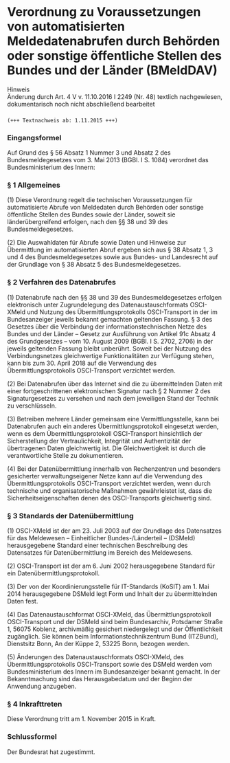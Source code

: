 Verordnung zu Voraussetzungen von automatisierten Meldedatenabrufen durch Behörden oder sonstige öffentliche Stellen des Bundes und der Länder (BMeldDAV)
=========================================================================================================================================================

Hinweis  
Änderung durch Art. 4 V v. 11.10.2016 I 2249 (Nr. 48) textlich nachgewiesen, dokumentarisch noch nicht abschließend bearbeitet

### 

```
(+++ Textnachweis ab: 1.11.2015 +++)
```

### Eingangsformel

Auf Grund des § 56 Absatz 1 Nummer 3 und Absatz 2 des Bundesmeldegesetzes vom 3. Mai 2013 (BGBl. I S. 1084) verordnet das Bundesministerium des Innern:

### § 1 Allgemeines

(1) Diese Verordnung regelt die technischen Voraussetzungen für automatisierte Abrufe von Meldedaten durch Behörden oder sonstige öffentliche Stellen des Bundes sowie der Länder, soweit sie länderübergreifend erfolgen, nach den §§ 38 und 39 des Bundesmeldegesetzes.

(2) Die Auswahldaten für Abrufe sowie Daten und Hinweise zur Übermittlung im automatisierten Abruf ergeben sich aus § 38 Absatz 1, 3 und 4 des Bundesmeldegesetzes sowie aus Bundes- und Landesrecht auf der Grundlage von § 38 Absatz 5 des Bundesmeldegesetzes.

### § 2 Verfahren des Datenabrufes

(1) Datenabrufe nach den §§ 38 und 39 des Bundesmeldegesetzes erfolgen elektronisch unter Zugrundelegung des Datenaustauschformats OSCI-XMeld und Nutzung des Übermittlungsprotokolls OSCI-Transport in der im Bundesanzeiger jeweils bekannt gemachten geltenden Fassung. § 3 des Gesetzes über die Verbindung der informationstechnischen Netze des Bundes und der Länder – Gesetz zur Ausführung von Artikel 91c Absatz 4 des Grundgesetzes – vom 10. August 2009 (BGBl. I S. 2702, 2706) in der jeweils geltenden Fassung bleibt unberührt. Soweit bei der Nutzung des Verbindungsnetzes gleichwertige Funktionalitäten zur Verfügung stehen, kann bis zum 30. April 2018 auf die Verwendung des Übermittlungsprotokolls OSCI-Transport verzichtet werden.

(2) Bei Datenabrufen über das Internet sind die zu übermittelnden Daten mit einer fortgeschrittenen elektronischen Signatur nach § 2 Nummer 2 des Signaturgesetzes zu versehen und nach dem jeweiligen Stand der Technik zu verschlüsseln.

(3) Betreiben mehrere Länder gemeinsam eine Vermittlungsstelle, kann bei Datenabrufen auch ein anderes Übermittlungsprotokoll eingesetzt werden, wenn es dem Übermittlungsprotokoll OSCI-Transport hinsichtlich der Sicherstellung der Vertraulichkeit, Integrität und Authentizität der übertragenen Daten gleichwertig ist. Die Gleichwertigkeit ist durch die verantwortliche Stelle zu dokumentieren.

(4) Bei der Datenübermittlung innerhalb von Rechenzentren und besonders gesicherter verwaltungseigener Netze kann auf die Verwendung des Übermittlungsprotokolls OSCI-Transport verzichtet werden, wenn durch technische und organisatorische Maßnahmen gewährleistet ist, dass die Sicherheitseigenschaften denen des OSCI-Transports gleichwertig sind.

### § 3 Standards der Datenübermittlung

(1) OSCI-XMeld ist der am 23. Juli 2003 auf der Grundlage des Datensatzes für das Meldewesen – Einheitlicher Bundes-/Länderteil – (DSMeld) herausgegebene Standard einer technischen Beschreibung des Datensatzes für Datenübermittlung im Bereich des Meldewesens.

(2) OSCI-Transport ist der am 6. Juni 2002 herausgegebene Standard für ein Datenübermittlungsprotokoll.

(3) Der von der Koordinierungsstelle für IT-Standards (KoSIT) am 1. Mai 2014 herausgegebene DSMeld legt Form und Inhalt der zu übermittelnden Daten fest.

(4) Das Datenaustauschformat OSCI-XMeld, das Übermittlungsprotokoll OSCI-Transport und der DSMeld sind beim Bundesarchiv, Potsdamer Straße 1, 56075 Koblenz, archivmäßig gesichert niedergelegt und der Öffentlichkeit zugänglich. Sie können beim Informationstechnikzentrum Bund (ITZBund), Dienstsitz Bonn, An der Küppe 2, 53225 Bonn, bezogen werden.

(5) Änderungen des Datenaustauschformats OSCI-XMeld, des Übermittlungsprotokolls OSCI-Transport sowie des DSMeld werden vom Bundesministerium des Innern im Bundesanzeiger bekannt gemacht. In der Bekanntmachung sind das Herausgabedatum und der Beginn der Anwendung anzugeben.

### § 4 Inkrafttreten

Diese Verordnung tritt am 1. November 2015 in Kraft.

### Schlussformel

Der Bundesrat hat zugestimmt.
